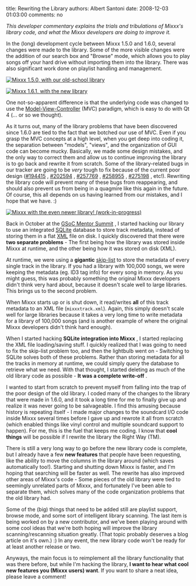 title: Rewriting the Library
authors: Albert Santoni
date: 2008-12-03 01:03:00
comments: no

*This developer commentary explains the trials and tribulations of Mixxx's library code, and what the Mixxx developers are doing to improve it.*

In the (long) development cycle between Mixxx 1.5.0 and 1.6.0, several changes were made to the library.
Some of the more visible changes were the addition of our search box and "Browse" mode, which allows you to play songs off your hard drive without importing them into the library.
There was also significant work done on playlist handling and management.

[![Mixxx 1.5.0, with our old-school library]({static}/images/news/mixxx-150beta-linux.png)]({static}/images/news/mixxx-150beta-linux.png)

[![Mixxx 1.6.1, with the new library]({static}/images/news/Picture-1.png)]({static}/images/news/Picture-1.png)

One not-so-apparent difference is that the underlying code was changed to use the [Model-View-Controller](http://en.wikipedia.org/wiki/Model-view-controller) (MVC) paradigm, which is easy to do with Qt 4 (... or so we thought).

As it turns out, many of the library problems that have been discovered since 1.6.0 are tied to the fact that we botched our use of MVC.
Even if you grasp the MVC concepts at a high level, when you get deep into coding it, the separation between "models", "views", and the organization of GUI code can become mucky.
Basically, we made some design mistakes, and the only way to correct them and allow us to continue improving the library is to go back and rewrite it from scratch.
Some of the library-related bugs in our tracker are going to be *very* tough to fix because of the current poor design ([#194415](https://bugs.launchpad.net/mixxx/+bug/194415) , [#202594](https://bugs.launchpad.net/mixxx/+bug/202594) , [#257769](https://bugs.launchpad.net/mixxx/+bug/257769) , [#258955](https://bugs.launchpad.net/mixxx/+bug/258955) , [#275198](https://bugs.launchpad.net/mixxx/+bug/275198) , etc!).
Rewriting the library code will prevent many of these bugs from reappearing, and should also prevent us from being in a quagmire like this again in the future.
Of course, this all depends on us having learned from our mistakes, and I hope that we have. :)

[![Mixxx with the even newer library!  (work-in-progress)]({static}/images/news/Picture-2.png)]({static}/images/news/Picture-2.png)

Back in October at the [GSoC Mentor Summit]({filename}/news/2008-11-12-mixxx-gsoc-mentor-summit.md) , I started hacking our library to use an integrated [SQLite](http://www.sqlite.org/) database to store track metadata, instead of storing them in a flat [XML](http://en.wikipedia.org/wiki/XML) file on disk.
I quickly discovered that there were **two separate problems** - The first being how the library was stored inside Mixxx at runtime, and the other being how it was stored on disk (XML).

At runtime, we were using a **gigantic** [skip-list](http://en.wikipedia.org/wiki/Skip_list) to store the metadata of every single track in the library.
If you had a library with 100,000 songs, we were keeping the metadata (eg.  ID3 tag info) for every song in memory.
As you might guess, this was probably something the original Mixxx developers didn't think very hard about, because it doesn't scale well to large libraries.
This brings us to the second problem.

When Mixxx starts up or is shut down, it read/writes **all** of this track metadata to an XML file (`mixxxtrack.xml`).
Again, this simply doesn't scale well for large libraries because it takes a very long time to write metadata for a library of 100,000 songs (and is another example of where the original Mixxx developers didn't think hard enough).

When I started hacking **SQLite integration into Mixxx** , I started replacing the XML file loading/saving stuff.
I quickly realized that I was going to need to fix the skip-list problem too, and then the lightbulb went on - Switching to SQLite solves both of these problems.
Rather than storing metadata for all the tracks in memory at runtime, we could simply query the database to retrieve what we need.
With that thought, I started deleting as much of the old library code as possible - **It was a complete write-off** .

I wanted to start from scratch to prevent myself from falling into the trap of the poor design of the old library.
I coded many of the changes to the library that were made in 1.6.0, and it took a long time for me to finally give up and realize it was never going to be salvageable.
I find this amusing because history is repeating itself - I made major changes to the soundcard I/O code inside Mixxx several times before I gave up and rewrote it all from scratch (which enabled things like vinyl control and multiple soundcard support to happen).
For me, this is the fuel that keeps me coding.
I know that **cool things** will be possible if I rewrite the library the Right Way (TM).

There is still a very long way to go before the new library code is complete, but I already have a few **new features** that people have been requesting, like the ability to move the columns in the library around (which saves automatically too!).
Starting and shutting down Mixxx is faster, and I'm hoping that searching will be faster as well.
The rewrite has also improved other areas of Mixxx's code - Some pieces of the old library were tied to seemingly unrelated parts of Mixxx, and fortunately I've been able to separate them, which solves many of the code organization problems that the old library had.

Some of the (big) things that need to be added still are playlist support, browse mode, and some sort of intelligent library scanning.
The last item is being worked on by a new contributor, and we've been playing around with some cool ideas that we're both hoping will improve the library scanning/rescanning situation greatly.
(That topic probably deserves a blog article on it's own.) :) In any event, the new library code won't be ready for at least another release or two.

Anyways, the main focus is to reimplement all the library functionality that was there before, but while I'm hacking the library, **I want to hear what cool new features you (Mixxx users) want**.
If you want to share a neat idea, please leave a comment!
